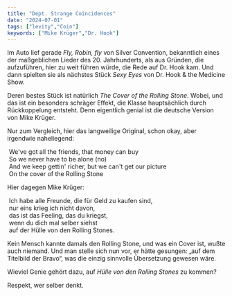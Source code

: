 ```yaml
---
title: "Dept. Strange Coincidences"
date: "2024-07-01"
tags: ["levity","Coin"]
keywords: ["Mike Krüger","Dr. Hook"]
---
```

Im Auto lief gerade *Fly, Robin, fly* von Silver Convention, bekanntlich eines der maßgeblichen Lieder des 20. Jahrhunderts, als aus Gründen, die aufzuführen, hier zu weit führen würde, die Rede auf Dr. Hook kam. Und dann spielten sie als nächstes Stück *Sexy Eyes* von Dr. Hook & the Medicine Show.

Deren bestes Stück ist natürlich *The Cover of the Rolling Stone*. Wobei, und das ist ein besonders schräger Effekt, die Klasse hauptsächlich durch Rückkoppelung entsteht. Denn eigentlich genial ist die deutsche Version von Mike Krüger.

Nur zum Vergleich, hier das langweilige Original, schon okay, aber irgendwie naheliegend:

<p>
 We've got all the friends, that money can buy<br>
 So we never have to be alone (no)<br>
 And we keep gettin' richer, but we can't get our picture<br>
 On the cover of the Rolling Stone</p>


Hier dagegen Mike Krüger:

<p>
 Ich habe alle Freunde, die für Geld zu kaufen sind,<br>
 nur eins krieg ich nicht davon, <br>
 das ist das Feeling, das du kriegst,<br>
 wenn du dich mal selber siehst <br>
 auf der Hülle von den Rolling Stones.</p>

Kein Mensch kannte damals den Rolling Stone, und was ein Cover ist, wußte auch niemand. Und man stelle sich nun vor, er hätte gesungen: „auf dem Titelbild der Bravo“, was die einzig sinnvolle Übersetzung gewesen wäre.

Wieviel Genie gehört dazu, auf *Hülle von den Rolling Stones* zu kommen?

Respekt, wer selber denkt.

